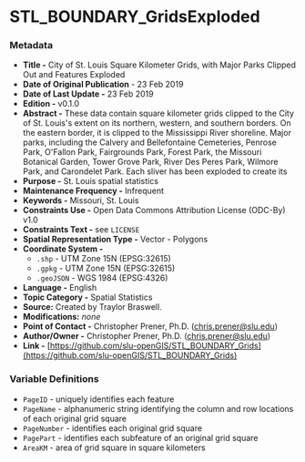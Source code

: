 # STL_BOUNDARY_GridsExploded

### Metadata
  * **Title -** City of St. Louis Square Kilometer Grids, with Major Parks Clipped Out and Features Exploded
  * **Date of Original Publication** - 23 Feb 2019
  * **Date of Last Update -** 23 Feb 2019
  * **Edition -** v0.1.0
  * **Abstract -** These data contain square kilometer grids clipped to the City of St. Louis's extent on its northern, western, and southern borders. On the eastern border, it is clipped to the Mississippi River shoreline. Major parks, including the Calvery and Bellefontaine Cemeteries, Penrose Park, O'Fallon Park, Fairgrounds Park, Forest Park, the Missouri Botanical Garden, Tower Grove Park, River Des Peres Park, Wilmore Park, and Carondelet Park. Each sliver has been exploded to create its
  * **Purpose -** St. Louis spatial statistics
  * **Maintenance Frequency -** Infrequent
  * **Keywords -** Missouri, St. Louis
  * **Constraints Use -** Open Data Commons Attribution License (ODC-By) v1.0
  * **Constraints Text -** see `LICENSE`
  * **Spatial Representation Type -** Vector - Polygons
  * **Coordinate System -**
    * `.shp` - UTM Zone 15N (EPSG:32615)
    * `.gpkg` - UTM Zone 15N (EPSG:32615)
    * `.geoJSON` - WGS 1984 (EPSG:4326)
  * **Language -** English
  * **Topic Category -** Spatial Statistics
  * **Source:** Created by Traylor Braswell.
  * **Modifications:** *none*
  * **Point of Contact -** Christopher Prener, Ph.D. ([chris.prener@slu.edu](mailto:chris.prener@slu.edu))
  * **Author/Owner -** Christopher Prener, Ph.D. ([chris.prener@slu.edu](mailto:chris.prener@slu.edu))
  * **Link -** [https://github.com/slu-openGIS/STL_BOUNDARY_Grids](https://github.com/slu-openGIS/STL_BOUNDARY_Grids)

### Variable Definitions
  * `PageID` - uniquely identifies each feature
  * `PageName` - alphanumeric string identifying the column and row locations of each original grid square
  * `PageNumber` - identifies each original grid square
  * `PagePart` - identifies each subfeature of an original grid square
  * `AreaKM` - area of grid square in square kilometers
